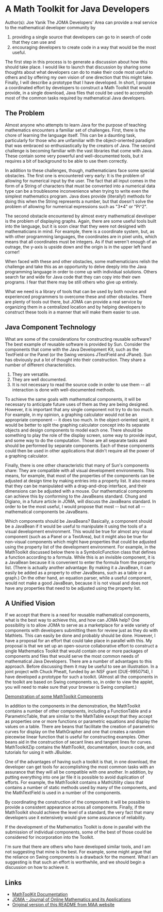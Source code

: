 # A Math Toolkit for Java Developers

Author(s): 
Joe Yanik
The JOMA Developers' Area can provide a real service to the mathematical developer community by

1. providing a single source that developers can go to in search of code that they can use and
2. encouraging developers to create code in a way that would be the most useful.

The first step in this process is to generate a discussion about how this should take place. I would like to launch that discussion by sharing some thoughts about what developers can do to make their code most useful to others and by offering my own vision of one direction that this might take. Finally, I will describe a prototype that I have developed. In short, I propose a coordinated effort by developers to construct a Math Toolkit that would provide, in a single download, Java files that could be used to accomplish most of the common tasks required by mathematical Java developers.

## The Problem

Almost anyone who attempts to learn Java for the purpose of teaching mathematics encounters a familiar set of challenges. First, there is the chore of learning the language itself. This can be a daunting task, particularly for those who are unfamiliar with the object-oriented paradigm that was embraced so enthusiastically by the creators of Java. The second challenge is becoming familiar with the vast libraries that come with Java. These contain some very powerful and well-documented tools, but it requires a bit of background to be able to use them correctly.

In addition to these challenges, though, mathematicians face some special obstacles. The first one is encountered very early: It is the problem of allowing for numerical input by the user. The fact that all input comes in the form of a String of characters that must be converted into a numerical data type can be a troublesome inconvenience when trying to write even the simplest mathematics program. Java does provide (literally!) methods for doing this when the String represents a number, but that doesn't solve the problem of allowing for numerical expressions such as "3*4" or "Pi^2".

The second obstacle encountered by almost every mathematical developer is the problem of displaying graphs. Again, there are some useful tools built into the language, but it is soon clear that they were not designed with mathematicians in mind. For example, there is a coordinate system, but, as with other programming languages, the coordinates are in pixel units, which means that all coordinates must be integers. As if that weren't enough of an outrage, the y-axis is upside down and the origin is in the upper left hand corner!

When faced with these and other obstacles, some mathematicians relish the challenge and take this as an opportunity to delve deeply into the Java programming language in order to come up with individual solutions. Others search far and wide for Java code that they can copy into their own programs. I fear that there may be still others who give up entirely.

What we need is a library of tools that can be used by both novice and experienced programmers to overcome these and other obstacles. There are plenty of tools out there, but JOMA can provide a real service by organizing them in a centralized location and by helping developers to construct these tools in a manner that will make them easier to use.

## Java Component Technology

What are some of the considerations for constructing reusable software? The best example of reusable software is provided by Sun. Consider the components that come with the Java Development Kit, such as the TextField or the Panel (or the Swing versions JTextField and JPanel). Sun has obviously put a lot of thought into their construction. They share a number of different characteristics.

1. They are versatile.
2. They are well documented.
3. It is not necessary to read the source code in order to use them -- all interaction is done with well-documented methods.

To achieve the same goals with mathematical components, it will be necessary to anticipate future uses of them as they are being designed. However, it is important that any single component not try to do too much. For example, in my opinion, a graphing calculator would not be an appropriate component -- it does too much. In the object-oriented spirit, it would be better to split the graphing calculator concept into its separate objects and design components to model each one. There should be something to play the role of the display screen, some way to provide input, and some way to do the computation. Those are all separate tasks and should be performed by separate components. Each of these components could then be used in other applications that didn't require all the power of a graphing calculator.

Finally, there is one other characteristic that many of Sun's components share: They are compatible with all visual development environments. This means, for example, that most of the properties of the components can be adjusted at design time by making entries into a property list. It also means that they can be manipulated with a drag-and-drop interface, and their dimensions can be adjusted with a mouse. Our mathematical components can achieve this by conforming to the JavaBeans standard. Chung and Digiano, in a future article in JOMA, will discuss the JavaBeans standard. In order to be the most useful, I would propose that most -- but not all -- mathematical components be JavaBeans.

Which components should be JavaBeans? Basically, a component should be a JavaBean if it would be useful to manipulate it using the tools of a visual development environment. This would be true for almost any visual component (such as a Panel or a TextArea), but it might also be true for non-visual components which might have properties that could be adjusted using the property list of the development environment. For example, in the MathToolkit discussed below there is a SymbolicFunction class that defines a function according to a formula. While this is an invisible component, it is a JavaBean because it is convenient to enter the formula from the property list. (There is actually another advantage: By making it a JavaBean, it can easily be added as a property to other JavaBeans, such as a table or a graph.) On the other hand, an equation parser, while a useful component, would not make a good JavaBean, because it is not visual and does not have any properties that need to be adjusted using the property list.

## A Unified Vision

If we accept that there is a need for reusable mathematical components, what is the best way to achieve this, and how can JOMA help? One possibility is to allow JOMA to serve as a marketplace for a wide variety of components with developers submitting them for review just as they do with Mathlets. This can easily be done and probably should be done. However, I have a proposal for an effort that could take place in parallel with this. My proposal is that we set up an open-source collaborative effort to construct a single Mathematics Toolkit that would contain one or more packages of components and files that would serve the most common needs of mathematical Java Developers. There are a number of advantages to this approach. Before discussing them it may be useful to see an illustration. In a joint project with Chuck Pheatt, funded by an NSF grant (DUE-9950714), I have developed a prototype for such a toolkit. (Almost all the components in the toolkit are based on Swing components so, in order to view the applet, you will need to make sure that your browser is Swing compliant.)

[Demonstration of some MathToolkit Components](http://www.maa.org/sites/default/files/images/upload_library/4/vol1/toolkitjava/JOMA/JOMADemo.htm)

In addition to the components in the demonstration, the MathToolkit contains a number of other components, including a FunctionTable and a ParametricTable, that are similar to the MathTable except that they accept as properties one or more functions or parametric equations and display the values on a table. There are beans that facilitate the creation of parametric curves for display on the MathGrapher and one that creates a random piecewise linear function that is useful for constructing examples. Other beans aid in the construction of secant lines and tangent lines for curves. MathToolkitZip contains the MathToolkit, documentation, source code, and tutorials for using it with JBuilder.

One of the advantages of having such a toolkit is that, in one download, the developer can get tools for accomplishing the most common tasks with an assurance that they will all be compatible with one another. In addition, by putting everything into one jar file it is possible to avoid duplication of efforts. For example, the MathToolkit contains a MathUtility class that contains a number of static methods used by many of the components, and the MathTextField is used in a number of the components.

By coordinating the construction of the components it will be possible to provide a consistent appearance across all components. Finally, if the MathToolkit should achieve the level of a standard, the very fact that many developers use it extensively would give some assurance of reliability.

If the development of the Mathematics Toolkit is done in parallel with the submission of individual components, some of the best of those could be considered for incorporation into the Toolkit.

I'm sure that there are others who have developed similar tools, and I am not suggesting that mine is the best. For example, some might argue that the reliance on Swing components is a drawback for the moment. What I am suggesting is that such an effort is worthwhile, and we should begin a discussion on how to achieve it.

## Links 

* [MathToolKit Documentation](http://www.maa.org/sites/default/files/images/upload_library/4/vol1/toolkitjava/JOMA/javadocs/mathtoolkit/packages.html)
* [JOMA - Journal of Online Mathematics and its Applications](http://www.maa.org/loci-category/joma)
* [Original version of this README from MAA website](http://www.maa.org/press/periodicals/loci/joma/a-math-toolkit-for-java-developers)